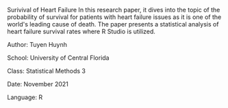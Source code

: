 Surivival of Heart Failure
In this research paper, it dives into the topic of the probability of survival for patients with
heart failure issues as it is one of the world's leading cause of death. The paper presents a 
statistical analysis of heart failure survival rates where R Studio is utilized.

Author: Tuyen Huynh

School: University of Central Florida

Class: Statistical Methods 3

Date: November 2021

Language: R
